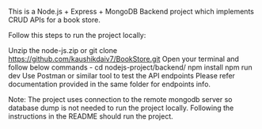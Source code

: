This is a Node.js + Express + MongoDB Backend project which implements CRUD APIs for a book store.

Follow this steps to run the project locally:

Unzip the node-js.zip or git clone https://github.com/kaushikdaiv7/BookStore.git
Open your terminal and follow below commands - 
cd nodejs-project/backend/
npm install
npm run dev
Use Postman or similar tool to test the API endpoints
Please refer documentation provided in the same folder for endpoints info.

Note: The project uses connection to the remote mongodb server so database dump is not needed to run the project locally. Following the instructions in the README should run the project.
